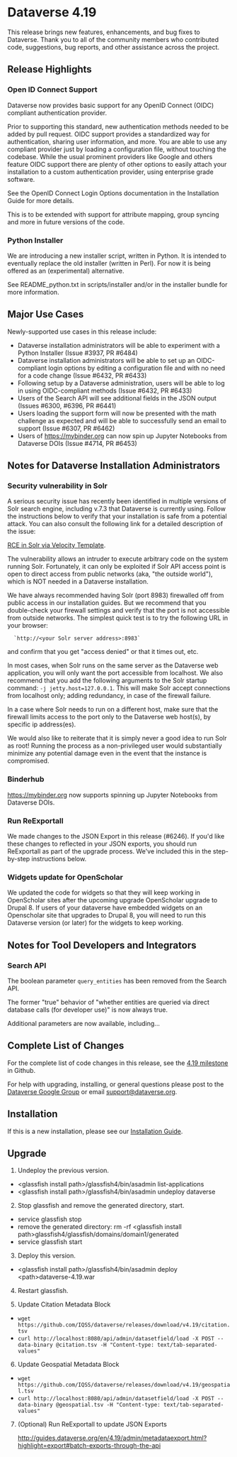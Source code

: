 # Dataverse 4.19

This release brings new features, enhancements, and bug fixes to Dataverse. Thank you to all of the community members who contributed code, suggestions, bug reports, and other assistance across the project.

## Release Highlights

### Open ID Connect Support

Dataverse now provides basic support for any OpenID Connect (OIDC) compliant authentication provider.

Prior to supporting this standard, new authentication methods needed to be added by pull request. OIDC support provides a standardized way for authentication, sharing user information, and more. You are able to use any compliant provider just by loading a configuration file, without touching the codebase. While the usual prominent providers like Google and others feature OIDC support there are plenty of other options to easily attach your installation to a custom authentication provider, using enterprise grade software. 

See the OpenID Connect Login Options documentation in the Installation Guide for more details.

This is to be extended with support for attribute mapping, group syncing and more in future versions of the code.  

### Python Installer

We are introducing a new installer script, written in Python. It is intended to eventually replace the old installer (written in Perl). For now it is being offered as an (experimental) alternative.

See README_python.txt in scripts/installer and/or in the installer bundle for more information.

## Major Use Cases

Newly-supported use cases in this release include:

- Dataverse installation administrators will be able to experiment with a Python Installer (Issue #3937, PR #6484)
- Dataverse installation administrators will be able to set up an OIDC-compliant login options by editing a configuration file and with no need for a code change (Issue #6432, PR #6433)
- Following setup by a Dataverse administration, users will be able to log in using OIDC-compliant methods (Issue #6432, PR #6433)
- Users of the Search API will see additional fields in the JSON output (Issues #6300, #6396, PR #6441)
- Users loading the support form will now be presented with the math challenge as expected and will be able to successfully send an email to support (Issue #6307, PR #6462)
- Users of https://mybinder.org can now spin up Jupyter Notebooks from Dataverse DOIs (Issue #4714, PR #6453)

## Notes for Dataverse Installation Administrators

### Security vulnerability in Solr

A serious security issue has recently been identified in multiple versions of Solr search engine, including v.7.3 that Dataverse is currently using. Follow the instructions below to verify that your installation is safe from a potential attack. You can also consult the following link for a detailed description of the issue:

<A HREF="https://github.com/veracode-research/solr-injection#7-cve-2019-xxxx-rce-via-velocity-template-by-_s00py">RCE in Solr via Velocity Template</A>.

The vulnerability allows an intruder to execute arbitrary code on the system running Solr. Fortunately, it can only be exploited if Solr API access point is open to direct access from public networks (aka, "the outside world"), which is NOT needed in a Dataverse installation.

We have always recommended having Solr (port 8983) firewalled off from public access in our installation guides. But we recommend that you double-check your firewall settings and verify that the port is not accessible from outside networks. The simplest quick test is to try the following URL in your browser:

      `http://<your Solr server address>:8983`

and confirm that you get "access denied" or that it times out, etc. 

In most cases, when Solr runs on the same server as the Dataverse web application, you will only want the port accessible from localhost. We also recommend that you add the following arguments to the Solr startup command: `-j jetty.host=127.0.0.1`. This will make Solr accept connections from localhost only; adding redundancy, in case of the firewall failure.

In a case where Solr needs to run on a different host, make sure that the firewall limits access to the port only to the Dataverse web host(s), by specific ip address(es).
 
We would also like to reiterate that it is simply never a good idea to run Solr as root! Running the process as a non-privileged user would substantially minimize any potential damage even in the event that the instance is compromised.

### Binderhub

https://mybinder.org now supports spinning up Jupyter Notebooks from Dataverse DOIs.

### Run ReExportall

We made changes to the JSON Export in this release (#6246). If you'd like these changes to reflected in your JSON exports, you should run ReExportall as part of the upgrade process. We've included this in the step-by-step instructions below.

### Widgets update for OpenScholar

We updated the code for widgets so that they will keep working in OpenScholar sites after the upcoming upgrade OpenScholar upgrade to Drupal 8. If users of your dataverse have embedded widgets on an Openscholar site that upgrades to Drupal 8, you will need to run this Dataverse version (or later) for the widgets to keep working.

## Notes for Tool Developers and Integrators

### Search API

The boolean parameter `query_entities` has been removed from the Search API.

The former "true" behavior of "whether entities are queried via direct database calls (for developer use)" is now always true.

Additional parameters are now available, including... 

## Complete List of Changes

For the complete list of code changes in this release, see the <a href="https://github.com/IQSS/dataverse/milestone/86?closed=1">4.19 milestone</a> in Github.

For help with upgrading, installing, or general questions please post to the <a href="https://groups.google.com/forum/#!forum/dataverse-community">Dataverse Google Group</a> or email support@dataverse.org.

## Installation

If this is a new installation, please see our <a href="http://guides.dataverse.org/en/4.19/installation/">Installation Guide</a>.

## Upgrade

1. Undeploy the previous version.

- &lt;glassfish install path&gt;/glassfish4/bin/asadmin list-applications
- &lt;glassfish install path&gt;/glassfish4/bin/asadmin undeploy dataverse

2. Stop glassfish and remove the generated directory, start.

- service glassfish stop
- remove the generated directory: rm -rf &lt;glassfish install path&gt;glassfish4/glassfish/domains/domain1/generated
- service glassfish start

3. Deploy this version.

- &lt;glassfish install path&gt;/glassfish4/bin/asadmin deploy &lt;path&gt;dataverse-4.19.war

4. Restart glassfish.

5. Update Citation Metadata Block

- `wget https://github.com/IQSS/dataverse/releases/download/v4.19/citation.tsv`
- `curl http://localhost:8080/api/admin/datasetfield/load -X POST --data-binary @citation.tsv -H "Content-type: text/tab-separated-values"`

6. Update Geospatial Metadata Block

- `wget https://github.com/IQSS/dataverse/releases/download/v4.19/geospatial.tsv`
- `curl http://localhost:8080/api/admin/datasetfield/load -X POST --data-binary @geospatial.tsv -H "Content-type: text/tab-separated-values"`

7. (Optional) Run ReExportall to update JSON Exports  

   <http://guides.dataverse.org/en/4.19/admin/metadataexport.html?highlight=export#batch-exports-through-the-api>
